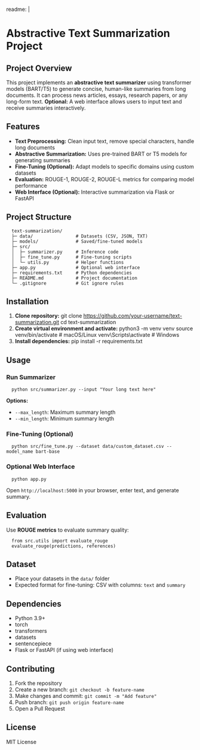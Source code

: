 readme: |
  # **Abstractive Text Summarization Project**

  ## **Project Overview**
  This project implements an **abstractive text summarizer** using transformer
  models (BART/T5) to generate concise, human-like summaries from long documents.
  It can process news articles, essays, research papers, or any long-form text.
  **Optional:** A web interface allows users to input text and receive summaries interactively.

  ## **Features**
  - **Text Preprocessing:** Clean input text, remove special characters, handle long documents
  - **Abstractive Summarization:** Uses pre-trained BART or T5 models for generating summaries
  - **Fine-Tuning (Optional):** Adapt models to specific domains using custom datasets
  - **Evaluation:** ROUGE-1, ROUGE-2, ROUGE-L metrics for comparing model performance
  - **Web Interface (Optional):** Interactive summarization via Flask or FastAPI

  ## **Project Structure**
      text-summarization/
      ├─ data/                # Datasets (CSV, JSON, TXT)
      ├─ models/              # Saved/fine-tuned models
      ├─ src/
      │  ├─ summarizer.py     # Inference code
      │  ├─ fine_tune.py      # Fine-tuning scripts
      │  └─ utils.py          # Helper functions
      ├─ app.py               # Optional web interface
      ├─ requirements.txt     # Python dependencies
      ├─ README.md            # Project documentation
      └─ .gitignore           # Git ignore rules

  ## **Installation**
  1. **Clone repository:**
      git clone https://github.com/your-username/text-summarization.git
      cd text-summarization
  2. **Create virtual environment and activate:**
      python3 -m venv venv
      source venv/bin/activate   # macOS/Linux
      venv\Scripts\activate      # Windows
  3. **Install dependencies:**
      pip install -r requirements.txt

  ## **Usage**

  ### **Run Summarizer**
      python src/summarizer.py --input "Your long text here"

  **Options:**
  - `--max_length`: Maximum summary length
  - `--min_length`: Minimum summary length

  ### **Fine-Tuning (Optional)**
      python src/fine_tune.py --dataset data/custom_dataset.csv --model_name bart-base

  ### **Optional Web Interface**
      python app.py

  Open `http://localhost:5000` in your browser, enter text, and generate summary.

  ## **Evaluation**
  Use **ROUGE metrics** to evaluate summary quality:

      from src.utils import evaluate_rouge
      evaluate_rouge(predictions, references)

  ## **Dataset**
  - Place your datasets in the `data/` folder
  - Expected format for fine-tuning: CSV with columns: `text` and `summary`

  ## **Dependencies**
  - Python 3.9+
  - torch
  - transformers
  - datasets
  - sentencepiece
  - Flask or FastAPI (if using web interface)

  ## **Contributing**
  1. Fork the repository
  2. Create a new branch: `git checkout -b feature-name`
  3. Make changes and commit: `git commit -m "Add feature"`
  4. Push branch: `git push origin feature-name`
  5. Open a Pull Request

  ## **License**
  MIT License
